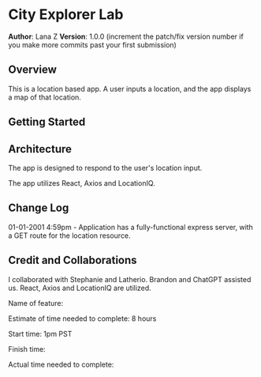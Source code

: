 # City Explorer Lab

**Author**: Lana Z
**Version**: 1.0.0 (increment the patch/fix version number if you make more commits past your first submission)

## Overview
This is a location based app. A user inputs a location, and the app displays a map of that location. 

## Getting Started


## Architecture
The app is designed to respond to the user's location input. 

The app utilizes React, Axios and LocationIQ.

## Change Log
01-01-2001 4:59pm - Application has a fully-functional express server, with a GET route for the location resource.

## Credit and Collaborations
I collaborated with Stephanie and Latherio. 
Brandon and ChatGPT assisted us. 
React, Axios and LocationIQ are utilized. 



Name of feature: 

Estimate of time needed to complete: 8 hours

Start time: 1pm PST

Finish time: 

Actual time needed to complete: 